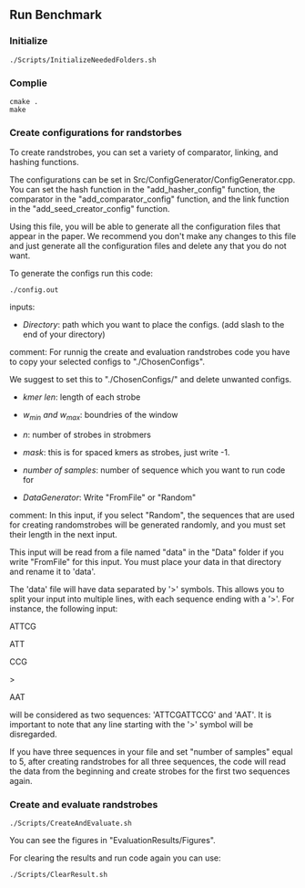 ## Run Benchmark

### Initialize

```
./Scripts/InitializeNeededFolders.sh
```

### Complie

```
cmake .
make
```

### Create configurations for randstorbes

To create randstrobes, you can set a variety of comparator, linking, and hashing functions.

The configurations can be set in Src/ConfigGenerator/ConfigGenerator.cpp. You can set the hash function in the "add_hasher_config" function, the comparator in the "add_comparator_config" function, and the link function in the "add_seed_creator_config" function.

Using this file, you will be able to generate all the configuration files that appear in the paper. We recommend you don't make any changes to this file and just generate all the configuration files and delete any that you do not want.

To generate the configs run this code:

```
./config.out
```

inputs:
- $Directory:$ path which you want to place the configs. (add slash to the end of your directory)

comment: For runnig the create and evaluation randstrobes code you have to copy your selected configs to "./ChosenConfigs".

We suggest to set this to "./ChosenConfigs/" and delete unwanted configs.

- $kmer\ len:$ length of each strobe

- $w_{min}\ and\ w_{max}:$ boundries of the window

- $n:$ number of strobes in strobmers

- $mask:$ this is for spaced kmers as strobes, just write -1.

- $number\ of\ samples:$ number of sequence which you want to run code for

- $DataGenerator:$ Write "FromFile" or "Random"

comment: In this input, if you select "Random", the sequences that are used for creating randomstrobes will be generated randomly, and you must set their length in the next input.

This input will be read from a file named "data" in the "Data" folder if you write "FromFile" for this input. You must place your data in that directory and rename it to 'data'.

The 'data' file will have data separated by '>' symbols. This allows you to split your input into multiple lines, with each sequence ending with a '>'. For instance, the following input:

ATTCG

ATT

CCG

\>

AAT

will be considered as two sequences: 'ATTCGATTCCG' and 'AAT'.
It is important to note that any line starting with the '>' symbol will be disregarded.

If you have three sequences in your file and set "number of samples" equal to 5, after creating randstrobes for all three sequences, the code will read the data from the beginning and create strobes for the first two sequences again.

### Create and evaluate randstrobes

```
./Scripts/CreateAndEvaluate.sh
```

You can see the figures in "EvaluationResults/Figures".

For clearing the results and run code again you can use:

```
./Scripts/ClearResult.sh
```
